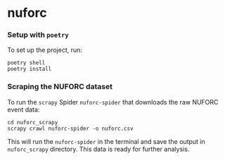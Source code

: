 # nuforc

### Setup with `poetry`

To set up the project, run:
```commandline
poetry shell
poetry install
```

### Scraping the NUFORC dataset
To run the `scrapy` Spider `nuforc-spider` that downloads the raw NUFORC event data:
```commandline
cd nuforc_scrapy
scrapy crawl nuforc-spider -o nuforc.csv
```
This will run the `nuforc-spider` in the terminal and save the output in `nuforc_scrapy` directory. This data is ready for further analysis. 
